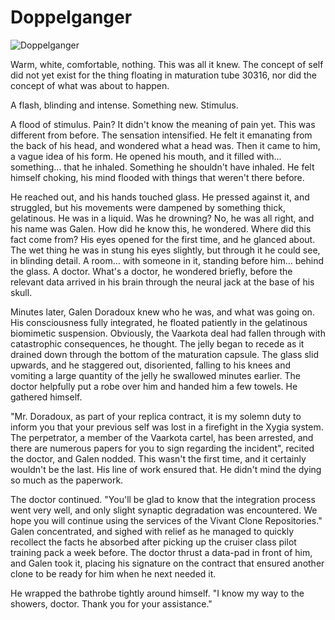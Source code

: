 # Doppelganger

![Doppelganger](images/clone.jpg)

Warm, white, comfortable, nothing. This was all it knew. The concept of self did not yet exist for the thing floating in maturation tube 30316, nor did the concept of what was about to happen.

A flash, blinding and intense. Something new. Stimulus.

A flood of stimulus. Pain? It didn't know the meaning of pain yet. This was different from before. The sensation intensified. He felt it emanating from the back of his head, and wondered what a head was. Then it came to him, a vague idea of his form. He opened his mouth, and it filled with... something... that he inhaled. Something he shouldn't have inhaled. He felt himself choking, his mind flooded with things that weren't there before.

He reached out, and his hands touched glass. He pressed against it, and struggled, but his movements were dampened by something thick, gelatinous. He was in a liquid. Was he drowning? No, he was all right, and his name was Galen. How did he know this, he wondered. Where did this fact come from? His eyes opened for the first time, and he glanced about. The wet thing he was in stung his eyes slightly, but through it he could see, in blinding detail. A room… with someone in it, standing before him… behind the glass. A doctor. What's a doctor, he wondered briefly, before the relevant data arrived in his brain through the neural jack at the base of his skull.

Minutes later, Galen Doradoux knew who he was, and what was going on. His consciousness fully integrated, he floated patiently in the gelatinous biomimetic suspension. Obviously, the Vaarkota deal had fallen through with catastrophic consequences, he thought. The jelly began to recede as it drained down through the bottom of the maturation capsule. The glass slid upwards, and he staggered out, disoriented, falling to his knees and vomiting a large quantity of the jelly he swallowed minutes earlier. The doctor helpfully put a robe over him and handed him a few towels. He gathered himself.

"Mr. Doradoux, as part of your replica contract, it is my solemn duty to inform you that your previous self was lost in a firefight in the Xygia system. The perpetrator, a member of the Vaarkota cartel, has been arrested, and there are numerous papers for you to sign regarding the incident", recited the doctor, and Galen nodded. This wasn't the first time, and it certainly wouldn't be the last. His line of work ensured that. He didn't mind the dying so much as the paperwork.

The doctor continued. "You'll be glad to know that the integration process went very well, and only slight synaptic degradation was encountered. We hope you will continue using the services of the Vivant Clone Repositories." Galen concentrated, and sighed with relief as he managed to quickly recollect the facts he absorbed after picking up the cruiser class pilot training pack a week before. The doctor thrust a data-pad in front of him, and Galen took it, placing his signature on the contract that ensured another clone to be ready for him when he next needed it.

He wrapped the bathrobe tightly around himself. "I know my way to the showers, doctor. Thank you for your assistance."




                            
                        
